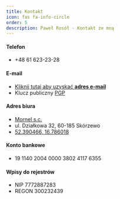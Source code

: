 ```yaml
---
title: Kontakt
icon: fas fa-info-circle
order: 5
description: Paweł Rosół - Kontakt ze mną
---
```



#### Telefon

* +48 61 623-23-28

#### E-mail

* [Kliknij tutaj aby uzyskać **adres e-mail**](https://mailhide.io/e/GCLGw)
* Klucz publiczny [PGP](/media/commons/public.key.txt)


#### Adres biura

* [Mornel s.c.](https://www.mornel.com)
* ul. Działkowa 32, 60-185 Skórzewo
* [52.390466, 16.786018](https://goo.gl/maps/oiH2yJYax17QUMM19)

#### Konto bankowe

* 19 1140 2004 0000 3802 4117 6355

#### Wpisy do rejestrów

* NIP 7772887283
* REGON 300232439